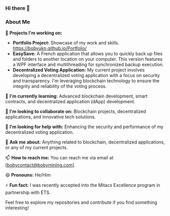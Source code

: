 ### Hi there 👋

<!--
**BoByUkn/BoByUkn** is a ✨ _special_ ✨ repository because its `README.md` (this file) appears on your GitHub profile.

Here are some ideas to get you started:

- 🔭 I’m currently working on ...
- 🌱 I’m currently learning ...
- 👯 I’m looking to collaborate on ...
- 🤔 I’m looking for help with ...
- 💬 Ask me about ...
- 📫 How to reach me: ...
- 😄 Pronouns: ...
- ⚡ Fun fact: ...
-->

### About Me

🔭 **Projects I'm working on:**

- **Portfolio Project:** Showcase of my work and skills. https://bobyukn.github.io/Portfolio/
- **EasySave:** A French application that allows you to quickly back up files and folders to another location on your computer. This version features a WPF interface and multithreading for synchronized backup execution.
- **Decentralized Voting Application:** My current project involves developing a decentralized voting application with a focus on security and transparency. I'm leveraging blockchain technology to ensure the integrity and reliability of the voting process.

🌱 **I'm currently learning:** Advanced blockchain development, smart contracts, and decentralized application (dApp) development.

👯 **I'm looking to collaborate on:** Blockchain projects, decentralized applications, and innovative tech solutions.

🤔 **I'm looking for help with:** Enhancing the security and performance of my decentralized voting application.

💬 **Ask me about:** Anything related to blockchain, decentralized applications, or any of my current projects.

📫 **How to reach me:** You can reach me via email at [bobycontact@bobymining.com].

😄 **Pronouns:** He/Him

⚡ **Fun fact:** I was recently accepted into the Mitacs Excellence program in partnership with ÉTS.

Feel free to explore my repositories and contribute if you find something interesting!
